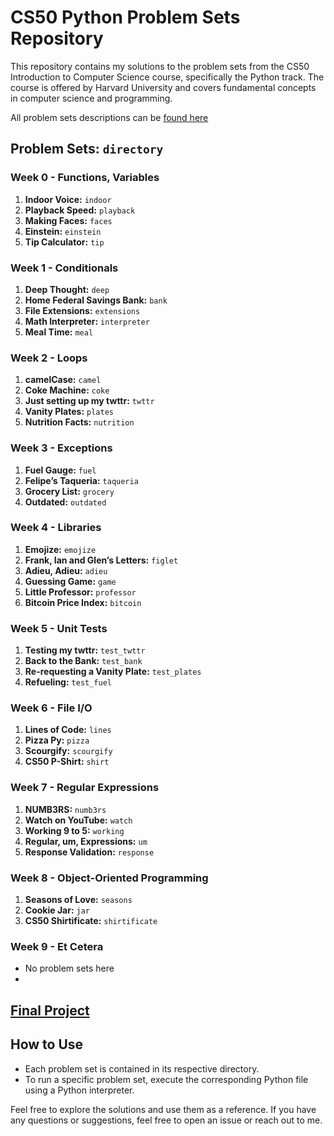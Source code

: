 # CS50 Python Problem Sets Repository

This repository contains my solutions to the problem sets from the CS50 Introduction to Computer Science course, specifically the Python track. The course is offered by Harvard University and covers fundamental concepts in computer science and programming.

All problem sets descriptions can be [found here](https://cs50.harvard.edu/python/2022/)

## Problem Sets: `directory`

### Week 0 - Functions, Variables
1. **Indoor Voice:** `indoor`
2. **Playback Speed:** `playback`
3. **Making Faces:** `faces`
4. **Einstein:** `einstein`
5. **Tip Calculator:** `tip`

### Week 1 - Conditionals
1. **Deep Thought:** `deep`
2. **Home Federal Savings Bank:** `bank`
3. **File Extensions:** `extensions`
4. **Math Interpreter:** `interpreter`
5. **Meal Time:** `meal`

### Week 2 - Loops
1. **camelCase:** `camel`
2. **Coke Machine:** `coke`
3. **Just setting up my twttr:** `twttr`
4. **Vanity Plates:** `plates`
5. **Nutrition Facts:** `nutrition`

### Week 3 - Exceptions
1. **Fuel Gauge:** `fuel`
2. **Felipe’s Taqueria:** `taqueria`
3. **Grocery List:** `grocery`
4. **Outdated:** `outdated`

### Week 4 - Libraries
1. **Emojize:** `emojize`
2. **Frank, Ian and Glen’s Letters:** `figlet`
3. **Adieu, Adieu:** `adieu`
4. **Guessing Game:** `game`
5. **Little Professor:** `professor`  
6. **Bitcoin Price Index:** `bitcoin`
  
### Week 5 - Unit Tests
1. **Testing my twttr:** `test_twttr`
1. **Back to the Bank:** `test_bank`
1. **Re-requesting a Vanity Plate:** `test_plates` 
1. **Refueling:** `test_fuel`

### Week 6 - File I/O
1. **Lines of Code:** `lines`
2. **Pizza Py:** `pizza`
3. **Scourgify:** `scourgify`
4. **CS50 P-Shirt:** `shirt`

### Week 7 - Regular Expressions
1. **NUMB3RS:** `numb3rs`
2. **Watch on YouTube:** `watch`
3. **Working 9 to 5:** `working`
4. **Regular, um, Expressions:** `um`
5. **Response Validation:** `response`

### Week 8 - Object-Oriented Programming
1. **Seasons of Love:** `seasons`
2. **Cookie Jar:** `jar`
3. **CS50 Shirtificate:** `shirtificate`

### Week 9 - Et Cetera
- No problem sets here
- 
## [Final Project](https://github.com/Luxxer1/cs-50-python-final-project-database-4-sale)


## How to Use
- Each problem set is contained in its respective directory.
- To run a specific problem set, execute the corresponding Python file using a Python interpreter.

Feel free to explore the solutions and use them as a reference. If you have any questions or suggestions, feel free to open an issue or reach out to me.
